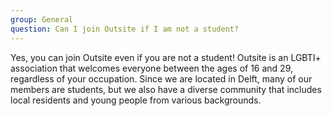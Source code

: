 ```yaml
---
group: General
question: Can I join Outsite if I am not a student?
---
```


Yes, you can join Outsite even if you are not a student! Outsite is an LGBTI+ association that welcomes everyone between the ages of 16 and 29, regardless of your occupation. Since we are located in Delft, many of our members are students, but we also have a diverse community that includes local residents and young people from various backgrounds.

